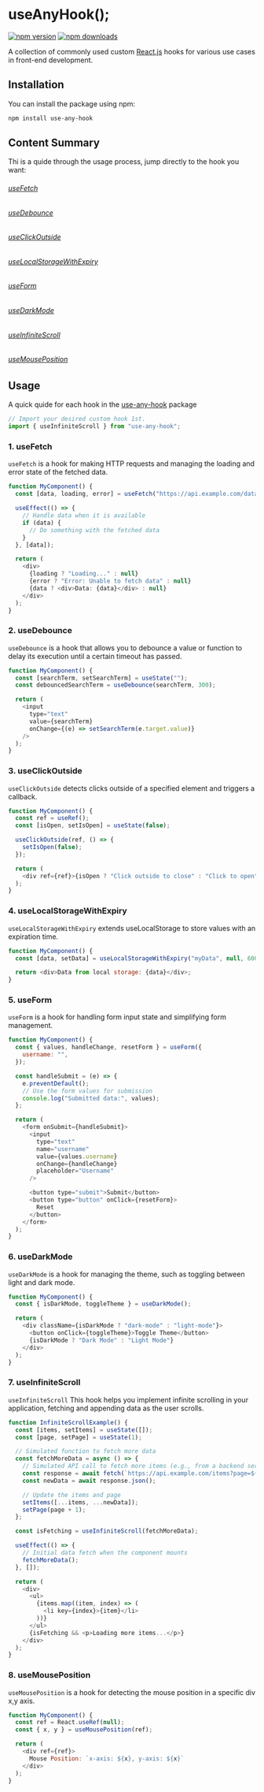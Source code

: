 # useAnyHook();

[![npm version](https://img.shields.io/npm/v/use-any-hook.svg?style=flat-square)](https://www.npmjs.org/package/use-any-hook)
[![npm downloads](https://img.shields.io/npm/dm/use-any-hook.svg?style=flat-square)](https://npm-stat.com/charts.html?package=use-any-hook)

A collection of commonly used custom [React.js](https://reactjs.org) hooks for various use cases in front-end development.

## Installation

You can install the package using npm:

```bash
npm install use-any-hook
```

## Content Summary

Thi is a quide through the usage process, jump directly to the hook you want:

###### [useFetch](https://www.npmjs.com/package/use-any-hook#1-usefetch)

###### [useDebounce](https://www.npmjs.com/package/use-any-hook#2-useDebounce)

###### [useClickOutside](https://www.npmjs.com/package/use-any-hook#3-useClickOutside)

###### [useLocalStorageWithExpiry](https://www.npmjs.com/package/use-any-hook#4-useLocalStorageWithExpiry)

###### [useForm](https://www.npmjs.com/package/use-any-hook#5-useForm)

###### [useDarkMode](https://www.npmjs.com/package/use-any-hook#6-useDarkMode)

###### [useInfiniteScroll](https://www.npmjs.com/package/use-any-hook#7-useInfiniteScroll)

###### [useMousePosition](https://www.npmjs.com/package/use-any-hook#7-useMousePosition)

###

## Usage

A quick quide for each hook in the [use-any-hook](https://www.npmjs.com/package/use-any-hook) package

```javascript
// Import your desired custom hook 1st.
import { useInfiniteScroll } from "use-any-hook";
```

### 1. useFetch

`useFetch` is a hook for making HTTP requests and managing the loading and error state of the fetched data.

```javascript
function MyComponent() {
  const [data, loading, error] = useFetch("https://api.example.com/data");

  useEffect(() => {
    // Handle data when it is available
    if (data) {
      // Do something with the fetched data
    }
  }, [data]);

  return (
    <div>
      {loading ? "Loading..." : null}
      {error ? "Error: Unable to fetch data" : null}
      {data ? <div>Data: {data}</div> : null}
    </div>
  );
}
```

### 2. useDebounce

`useDebounce` is a hook that allows you to debounce a value or function to delay its execution until a certain timeout has passed.

```javascript
function MyComponent() {
  const [searchTerm, setSearchTerm] = useState("");
  const debouncedSearchTerm = useDebounce(searchTerm, 300);

  return (
    <input
      type="text"
      value={searchTerm}
      onChange={(e) => setSearchTerm(e.target.value)}
    />
  );
}
```

### 3. useClickOutside

`useClickOutside` detects clicks outside of a specified element and triggers a callback.

```javascript
function MyComponent() {
  const ref = useRef();
  const [isOpen, setIsOpen] = useState(false);

  useClickOutside(ref, () => {
    setIsOpen(false);
  });

  return (
    <div ref={ref}>{isOpen ? "Click outside to close" : "Click to open"}</div>
  );
}
```

### 4. useLocalStorageWithExpiry

`useLocalStorageWithExpiry` extends useLocalStorage to store values with an expiration time.

```javascript
function MyComponent() {
  const [data, setData] = useLocalStorageWithExpiry("myData", null, 60000);

  return <div>Data from local storage: {data}</div>;
}
```

### 5. useForm

`useForm` is a hook for handling form input state and simplifying form management.

```javascript
function MyComponent() {
  const { values, handleChange, resetForm } = useForm({
    username: "",
  });

  const handleSubmit = (e) => {
    e.preventDefault();
    // Use the form values for submission
    console.log("Submitted data:", values);
  };

  return (
    <form onSubmit={handleSubmit}>
      <input
        type="text"
        name="username"
        value={values.username}
        onChange={handleChange}
        placeholder="Username"
      />

      <button type="submit">Submit</button>
      <button type="button" onClick={resetForm}>
        Reset
      </button>
    </form>
  );
}
```

### 6. useDarkMode

`useDarkMode` is a hook for managing the theme, such as toggling between light and dark mode.

```javascript
function MyComponent() {
  const { isDarkMode, toggleTheme } = useDarkMode();

  return (
    <div className={isDarkMode ? "dark-mode" : "light-mode"}>
      <button onClick={toggleTheme}>Toggle Theme</button>
      {isDarkMode ? "Dark Mode" : "Light Mode"}
    </div>
  );
}
```

### 7. useInfiniteScroll

`useInfiniteScroll` This hook helps you implement infinite scrolling in your application, fetching and appending data as the user scrolls.

```javascript
function InfiniteScrollExample() {
  const [items, setItems] = useState([]);
  const [page, setPage] = useState(1);

  // Simulated function to fetch more data
  const fetchMoreData = async () => {
    // Simulated API call to fetch more items (e.g., from a backend server)
    const response = await fetch(`https://api.example.com/items?page=${page}`);
    const newData = await response.json();

    // Update the items and page
    setItems([...items, ...newData]);
    setPage(page + 1);
  };

  const isFetching = useInfiniteScroll(fetchMoreData);

  useEffect(() => {
    // Initial data fetch when the component mounts
    fetchMoreData();
  }, []);

  return (
    <div>
      <ul>
        {items.map((item, index) => (
          <li key={index}>{item}</li>
        ))}
      </ul>
      {isFetching && <p>Loading more items...</p>}
    </div>
  );
}
```

### 8. useMousePosition

`useMousePosition` is a hook for detecting the mouse position in a specific div x,y axis.

```javascript
function MyComponent() {
  const ref = React.useRef(null);
  const { x, y } = useMousePosition(ref);

  return (
    <div ref={ref}>
      Mouse Position: `x-axis: ${x}, y-axis: ${x}`
    </div>
  );
}
```

